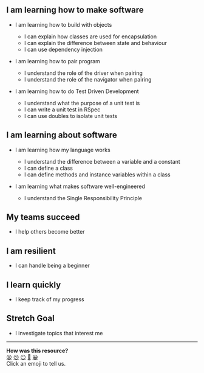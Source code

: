 ## I am learning how to make software

- I am learning how to build with objects
  - I can explain how classes are used for encapsulation
  - I can explain the difference between state and behaviour
  - I can use dependency injection

- I am learning how to pair program
  - I understand the role of the driver when pairing
  - I understand the role of the navigator when pairing

- I am learning how to do Test Driven Development
  - I understand what the purpose of a unit test is
  - I can write a unit test in RSpec
  - I can use doubles to isolate unit tests

## I am learning about software
- I am learning how my language works
  - I understand the difference between a variable and a constant
  - I can define a class
  - I can define methods and instance variables within a class

- I am learning what makes software well-engineered
  - I understand the Single Responsibility Principle

## My teams succeed
- I help others become better

## I am resilient
- I can handle being a beginner

## I learn quickly
- I keep track of my progress

## Stretch Goal
- I investigate topics that interest me

<!-- BEGIN GENERATED SECTION DO NOT EDIT -->

---

**How was this resource?**  
[😫](https://airtable.com/shrUJ3t7KLMqVRFKR?prefill_Repository=makersacademy/course&prefill_File=boris_bikes_fast_track/reflective_learning.md&prefill_Sentiment=😫) [😕](https://airtable.com/shrUJ3t7KLMqVRFKR?prefill_Repository=makersacademy/course&prefill_File=boris_bikes_fast_track/reflective_learning.md&prefill_Sentiment=😕) [😐](https://airtable.com/shrUJ3t7KLMqVRFKR?prefill_Repository=makersacademy/course&prefill_File=boris_bikes_fast_track/reflective_learning.md&prefill_Sentiment=😐) [🙂](https://airtable.com/shrUJ3t7KLMqVRFKR?prefill_Repository=makersacademy/course&prefill_File=boris_bikes_fast_track/reflective_learning.md&prefill_Sentiment=🙂) [😀](https://airtable.com/shrUJ3t7KLMqVRFKR?prefill_Repository=makersacademy/course&prefill_File=boris_bikes_fast_track/reflective_learning.md&prefill_Sentiment=😀)  
Click an emoji to tell us.

<!-- END GENERATED SECTION DO NOT EDIT -->
